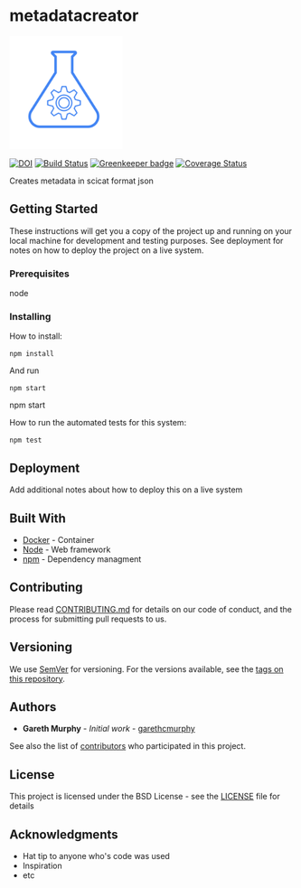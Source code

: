 # metadatacreator


<img src="https://github.com/garethcmurphy/metadatacreator/blob/develop/assets/metadatalogo.png" alt="icon" width="200" height="200">

[![DOI](https://zenodo.org/badge/149255625.svg)](https://zenodo.org/badge/latestdoi/149255625)
[![Build Status](https://travis-ci.org/garethcmurphy/metadatacreator.svg?branch=develop)](https://travis-ci.org/garethcmurphy/metadatacreator) [![Greenkeeper badge](https://badges.greenkeeper.io/garethcmurphy/metadatacreator.svg)](https://greenkeeper.io/)
[![Coverage Status](https://coveralls.io/repos/github/garethcmurphy/metadatacreator/badge.svg?branch=develop)](https://coveralls.io/github/garethcmurphy/metadatacreator?branch=develop)

Creates metadata in scicat format json



## Getting Started

These instructions will get you a copy of the project up and running on your local machine for development and testing purposes. See deployment for notes on how to deploy the project on a live system.

### Prerequisites

node


### Installing

How to install:

```
npm install
```

And run

```
npm start
```

npm start

How to run the automated tests for this system:
```
npm test
```



## Deployment

Add additional notes about how to deploy this on a live system

## Built With

* [Docker](http://www.docker.com) - Container
* [Node](https://nodejs.org/) - Web framework
* [npm](https://npmjs.org) - Dependency managment

## Contributing

Please read [CONTRIBUTING.md](https://gist.github.com/PurpleBooth/b24679402957c63ec426) for details on our code of conduct, and the process for submitting pull requests to us.

## Versioning

We use [SemVer](http://semver.org/) for versioning. For the versions available, see the [tags on this repository](https://github.com/garethcmurphy/metadatacreator/tags). 

## Authors

* **Gareth Murphy** - *Initial work* - [garethcmurphy](https://github.com/garethcmurphy)

See also the list of [contributors](https://github.com/garethcmurphy/metadatacreator/contributors) who participated in this project.

## License

This project is licensed under the BSD License - see the [LICENSE](LICENSE) file for details

## Acknowledgments

* Hat tip to anyone who's code was used
* Inspiration
* etc
